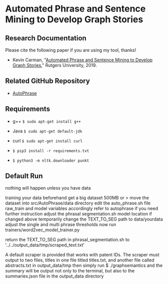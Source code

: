 # Automated Phrase and Sentence Mining to Develop Graph Stories


## Research Documentation

Please cite the following paper if you are using my tool, thanks!

* Kevin Carman, "[Automated Phrase and Sentence Mining to Develop Graph Stories](http://reu.dimacs.rutgers.edu/~kc1125/content/Kevin_Carman_Research_Paper.pdf)," Rutgers University, 2019.

## Related GitHub Repository

*  [AutoPhrase](https://github.com/shangjingbo1226/AutoPhrase)

## Requirements
* g++ `$ sudo apt-get install g++`

* Java `$ sudo apt-get default-jdk`

* curl `$ sudo apt-get install curl`

* `$ pip3 install -r requirements.txt`

* `$ python3 -m nltk.downloader punkt`

## Default Run
nothing will happen unless you have data

training your data beforehand
get a big dataset 500MB or >
move the dataset into src/AutoPhrase/data directory
edit the auto_phrase.sh file raw_train and model variables accordingly
refer to autophrase if you need further instruction
adjust the phrasal segmentation.sh model location if changed above
temporarily change the TEXT_TO_SEG path to data/yourdata
adjust the single and multi phrase thresholds
now run trainers/word2vec_model_trainer.py

return the TEXT_TO_SEG path in phrasal_segmentation.sh to '../../output_data/tmp/scraped_text.txt'


A default scraper is provided that works with patent IDs.
The scraper must output to two files, titles in one file titled titles.txt, and another file called abstracts.txt in output_data/tmp
then simply run $ ./graphsemantics and the summary will be output not only to the terminal, but also to the summaries.json file in the output_data directory
